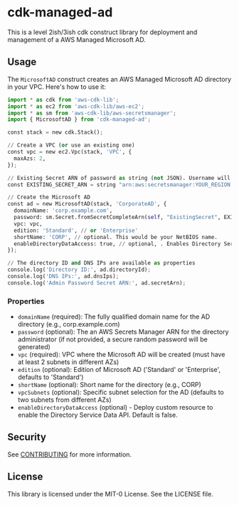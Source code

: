 # cdk-managed-ad

This is a level 2ish/3ish cdk construct library for deployment and management of a AWS Managed Microsoft AD.

## Usage

The `MicrosoftAD` construct creates an AWS Managed Microsoft AD directory in your VPC. Here's how to use it:

```python
import * as cdk from 'aws-cdk-lib';
import * as ec2 from 'aws-cdk-lib/aws-ec2';
import * as sm from 'aws-cdk-lib/aws-secretsmanager';
import { MicrosoftAD } from 'cdk-managed-ad';

const stack = new cdk.Stack();

// Create a VPC (or use an existing one)
const vpc = new ec2.Vpc(stack, 'VPC', {
  maxAzs: 2,
});

// Existing Secret ARN of password as string (not JSON). Username will be NETBIOS\admin
const EXISTING_SECRET_ARN = string "arn:aws:secretsmanager:YOUR_REGION:YOUR_ACCOUNT_ID:secret:YOUR_EXISTING_SECRET_ARN"

// Create the Microsoft AD
const ad = new MicrosoftAD(stack, 'CorporateAD', {
  domainName: 'corp.example.com',
  password: sm.Secret.fromSecretCompleteArn(self, "ExistingSecret", EXISTING_SECRET_ARN),
  vpc: vpc,
  edition: 'Standard', // or 'Enterprise'
  shortName: 'CORP', // optional. This would be your NetBIOS name.
  enableDirectoryDataAccess: true, // optional, . Enables Directory Service Data Access
});

// The directory ID and DNS IPs are available as properties
console.log('Directory ID:', ad.directoryId);
console.log('DNS IPs:', ad.dnsIps);
console.log('Admin Password Secret ARN:', ad.secretArn);
```

### Properties

* `domainName` (required): The fully qualified domain name for the AD directory (e.g., corp.example.com)
* `password` (optional): The an AWS Secrets Manager ARN for the directory administrator (if not provided, a secure random password will be generated)
* `vpc` (required): VPC where the Microsoft AD will be created (must have at least 2 subnets in different AZs)
* `edition` (optional): Edition of Microsoft AD ('Standard' or 'Enterprise', defaults to 'Standard')
* `shortName` (optional): Short name for the directory (e.g., CORP)
* `vpcSubnets` (optional): Specific subnet selection for the AD (defaults to two subnets from different AZs)
* `enableDirectoryDataAccess` (optional) - Deploy custom resource to enable the Directory Service Data API. Default is false.

## Security

See [CONTRIBUTING](CONTRIBUTING.md#security-issue-notifications) for more information.

## License

This library is licensed under the MIT-0 License. See the LICENSE file.
